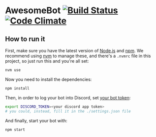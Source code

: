 # AwesomeBot [![Build Status](https://travis-ci.org/rgoliveira/AwesomeBot.svg?branch=master)](https://travis-ci.org/rgoliveira/AwesomeBot) [![Code Climate](https://codeclimate.com/github/rgoliveira/AwesomeBot/badges/gpa.svg)](https://codeclimate.com/github/rgoliveira/AwesomeBot)

## How to run it
First, make sure you have the latest version of [Node.js](https://nodejs.org/) and [npm](https://github.com/npm/npm).
We recommend using [nvm](https://github.com/creationix/nvm) to manage these, and there's a `.nvmrc` file in this project, so just run this and you're all set:
```sh
nvm use
```

Now you need to install the dependencies:
```sh
npm install
```

Then, in order to log your bot into Discord, set [your bot token](https://discordapp.com/developers/applications/me):
```sh
export DISCORD_TOKEN=<your discord app token>
# you could, instead, fill it in the ./settings.json file
```

And finally, start your bot with:
```sh
npm start
```
